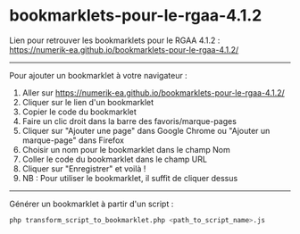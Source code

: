 # bookmarklets-pour-le-rgaa-4.1.2

Lien pour retrouver les bookmarklets pour le RGAA 4.1.2 :  
https://numerik-ea.github.io/bookmarklets-pour-le-rgaa-4.1.2/

---

Pour ajouter un bookmarklet à votre navigateur :  
1. Aller sur https://numerik-ea.github.io/bookmarklets-pour-le-rgaa-4.1.2/
2. Cliquer sur le lien d'un bookmarklet
3. Copier le code du bookmarklet
4. Faire un clic droit dans la barre des favoris/marque-pages
5. Cliquer sur "Ajouter une page" dans Google Chrome ou "Ajouter un marque-page" dans Firefox
6. Choisir un nom pour le bookmarklet dans le champ Nom
7. Coller le code du bookmarklet dans le champ URL
8. Cliquer sur "Enregistrer" et voilà !
9. NB : Pour utiliser le bookmarklet, il suffit de cliquer dessus

---

Générer un bookmarklet à partir d'un script :  
```bash
php transform_script_to_bookmarklet.php <path_to_script_name>.js
```
